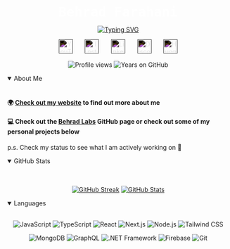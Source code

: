 <p align="center" style="margin-bottom: 0;">
  <span style="font-family: 'Fira Code', monospace; font-size: 30px; color: #FFFFFF; font-weight: bold;">Behrad Farahani</span>
</p>

<p align="center">
  <a href="https://github.com/DenverCoder1/readme-typing-svg">
    <img src="https://readme-typing-svg.demolab.com/?lines=Software+Engineer;10%2B+years+of+experience;Orange+Cat+Enthusiast&font=Fira%20Code&center=true&width=440&height=45&color=FFFFFF&vCenter=true&pause=1000&size=22" alt="Typing SVG">
  </a>
</p>

<p align="center">
  <a href="https://www.youtube.com/@darhebfk"><img width="32px" alt="YouTube" title="YouTube" src="https://cdn.jsdelivr.net/npm/simple-icons@v11/icons/youtube.svg" style="filter: invert(1);"/></a>
  &#8287;&#8287;&#8287;&#8287;&#8287;
  <a href="https://www.instagram.com/darhebfk/"><img width="32px" alt="Instagram" title="Instagram" src="https://cdn.jsdelivr.net/npm/simple-icons@v11/icons/instagram.svg" style="filter: invert(1);"/></a>
  &#8287;&#8287;&#8287;&#8287;&#8287;
  <a href="https://www.linkedin.com/in/behradfarahani/"><img width="32px" alt="LinkedIn" title="LinkedIn" src="https://cdn.jsdelivr.net/npm/simple-icons@v11/icons/linkedin.svg" style="filter: invert(1);"/></a>
  &#8287;&#8287;&#8287;&#8287;&#8287;
  <a href="https://discord.gg/UFfeTQQN2"><img width="32px" alt="Discord" title="Discord" src="https://cdn.jsdelivr.net/npm/simple-icons@v11/icons/discord.svg" style="filter: invert(1);"/></a>
  &#8287;&#8287;&#8287;&#8287;&#8287;
  <a href="https://huggingface.co/behradlabs"><img width="32px" alt="Hugging Face" title="Hugging Face" src="https://registry.npmmirror.com/@lobehub/icons-static-svg/latest/files/icons/huggingface.svg" style="filter: invert(1);"/></a>
</p>

<p align="center">
  <img src="https://komarev.com/ghpvc/?username=achmedius&color=lightgrey&style=plastic" alt="Profile views"/>
  <img src="https://img.shields.io/badge/Years_on_GitHub-2017-lightgrey?style=plastic&logo=github" alt="Years on GitHub"/>
</p>

<details open>
<summary>About Me</summary>

<br>

#### 🌍 [Check out my website](https://behradfarahani.com) to find out more about me

<!-- https://github.com/lowlighter/metrics -->

#### 💻 Check out the [Behrad Labs](https://github.com/behradlabs) GitHub page or check out some of my personal projects below

p.s. Check my status to see what I am actively working on 👀

</details>

<details open>
<summary>GitHub Stats</summary>

<br>
<br>

<div align="center">

<!--https://github.com/DenverCoder1/github-readme-streak-stats-->
<!-- https://github.com/anuraghazra/github-readme-stats -->
[![GitHub Streak](https://streak-stats.demolab.com?user=ACHMEDIUS&theme=dark)](https://git.io/streak-stats) [![GitHub Stats](https://github-readme-stats.vercel.app/api?username=achmedius&theme=dark&hide_border=false)](https://github.com/anuraghazra/github-readme-stats)

</div>

<!-- https://github.com/ashutosh00710/github-readme-activity-graph -->
<!--[![Ashutosh's github activity graph](https://github-readme-activity-graph.vercel.app/graph?username=achmedius&bg_color=000000&color=d53f64&line=d53f64&point=d53f64&area=true&hide_border=true)](https://github.com/ashutosh00710/github-readme-activity-graph)-->

</details>

<details open>
<summary>Languages</summary>

<br>

<div align="center">

<!-- https://github.com/anuraghazra/github-readme-stats -->
<!--[![Top Languages](https://github-readme-stats.vercel.app/api/top-langs/?username=achmedius&layout=compact&theme=dark)](https://github.com/anuraghazra/github-readme-stats)-->

<p align="center">
  <img src="https://img.shields.io/badge/JavaScript-F7DF1E?style=for-the-badge&logo=javascript&logoColor=black" alt="JavaScript"/>
  <img src="https://img.shields.io/badge/TypeScript-3178C6?style=for-the-badge&logo=typescript&logoColor=white" alt="TypeScript"/>
  <img src="https://img.shields.io/badge/React-61DAFB?style=for-the-badge&logo=react&logoColor=black" alt="React"/>
  <img src="https://img.shields.io/badge/Next.js-000000?style=for-the-badge&logo=nextdotjs&logoColor=white" alt="Next.js"/>
  <img src="https://img.shields.io/badge/Node.js-339933?style=for-the-badge&logo=nodedotjs&logoColor=white" alt="Node.js"/>
  <img src="https://img.shields.io/badge/Tailwind_CSS-06B6D4?style=for-the-badge&logo=tailwindcss&logoColor=white" alt="Tailwind CSS"/>
</p>

<p align="center">
  <img src="https://img.shields.io/badge/MongoDB-47A248?style=for-the-badge&logo=mongodb&logoColor=white" alt="MongoDB"/>
  <img src="https://img.shields.io/badge/GraphQL-E10098?style=for-the-badge&logo=graphql&logoColor=white" alt="GraphQL"/>
  <img src="https://img.shields.io/badge/.NET_Framework-512BD4?style=for-the-badge&logo=dotnet&logoColor=white" alt=".NET Framework"/>
  <img src="https://img.shields.io/badge/Firebase-FFCA28?style=for-the-badge&logo=firebase&logoColor=black" alt="Firebase"/>
  <img src="https://img.shields.io/badge/Git-F05032?style=for-the-badge&logo=git&logoColor=white" alt="Git"/>
</p>

</div>

</details>
